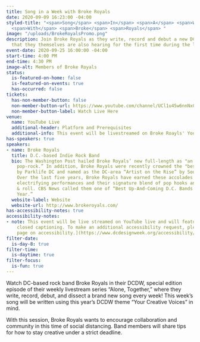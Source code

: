 ```yaml
---
title: Song in a Week with Broke Royals
date: 2020-09-09 16:23:00 -04:00
styled-title: "<span>Song</span> <span>In</span> <span>A</span> <span>Week</span>
  <span>With</span> <span>Broke</span> <span>Royals</span> "
image: "/uploads/BrokeRoyalsPromo.png"
description: Join Broke Royals as they write, record and debut a new DCDW-themed song
  that they themselves are also hearing for the first time during the livestream!
event-date: 2020-09-25 16:00:00 -04:00
start-time: 4:00 PM
end-time: 4:30 PM
image-alt: Members of Broke Royals
status:
  is-featured-on-home: false
  is-featured-on-events: true
  has-occurred: false
tickets:
  has-non-member-button: false
  non-member-button-url: https://www.youtube.com/channel/UCl1u45w6nnNxGNmLxyYM_6Q
  non-member-button-label: Watch Live Here
venue:
  name: YouTube Live
  additional-header: Platform and Prerequisites
  additional-info: This event will be livestreamed on Broke Roayls' YouTube page.
has-speakers: true
speakers:
- name: Broke Royals
  title: D.C.-based Indie Rock Band
  bio: The Washington Post hailed Broke Royals’ new full-length as "an album of pristine
    pop-rock.” In addition, Broke Royals were recently crowned the "best band in DC"
    by Parklife DC and named as the DC-area “Artist on the Rise” by Southwest Airlines.
    Over the last five years, Broke Royals have earned these accolades through countless
    electrifying performances and their signature blend of pop hooks and premium rock
    & roll. CBS News called them one of “Best Up-And-Coming D.C. Bands to See this
    Year.”
  website-label: Website
  website-url: http://www.brokeroyals.com/
has-accessibility-notes: true
accessibility-notes:
- note: This event will be live streamed on YouTube live and will feature automated
    closed captioning. To make an additional accessibility request, please visit [our
    page on accessibility.](https://www.dcdesignweek.org/accessibility/)
filter-date:
  is-day-8: true
filter-time:
  is-daytime: true
filter-focus:
  is-fun: true
---
```


Watch DC-based rock band Broke Royals in their DCDW, special edition episode of their weekly livestream series “Alone, Together,” where they write, record, debut, and dissect a brand new song every week! This week’s song will be written using this year’s DCDW theme “Your Creative Voices” in mind.

With this session, Broke Royals wants to encourage collaboration and community in this time of social distancing. Band members will share tips for how to stay creative under a strict deadline.
